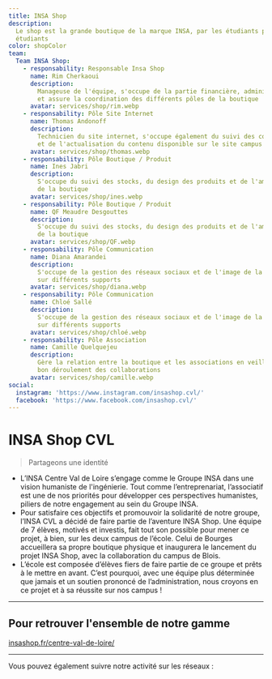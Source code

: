 ```yaml
---
title: INSA Shop
description:
  Le shop est la grande boutique de la marque INSA, par les étudiants pour les
  étudiants
color: shopColor
team:
  Team INSA Shop:
    - responsability: Responsable Insa Shop
      name: Rim Cherkaoui
      description:
        Manageuse de l'équipe, s'occupe de la partie financière, administrative,
        et assure la coordination des différents pôles de la boutique
      avatar: services/shop/rim.webp
    - responsability: Pôle Site Internet
      name: Thomas Andonoff
      description:
        Technicien du site internet, s'occupe également du suivi des commandes
        et de l'actualisation du contenu disponible sur le site campus
      avatar: services/shop/thomas.webp
    - responsability: Pôle Boutique / Produit
      name: Ines Jabri
      description:
        S'occupe du suivi des stocks, du design des produits et de l'aménagement
        de la boutique
      avatar: services/shop/ines.webp
    - responsability: Pôle Boutique / Produit
      name: QF Meaudre Desgouttes
      description:
        S'occupe du suivi des stocks, du design des produits et de l'aménagement
        de la boutique
      avatar: services/shop/QF.webp
    - responsability: Pôle Communication
      name: Diana Amarandei
      description:
        S'occupe de la gestion des réseaux sociaux et de l'image de la boutique
        sur différents supports
      avatar: services/shop/diana.webp
    - responsability: Pôle Communication
      name: Chloé Sallé
      description:
        S'occupe de la gestion des réseaux sociaux et de l'image de la boutique
        sur différents supports
      avatar: services/shop/chloé.webp
    - responsability: Pôle Association
      name: Camille Quelquejeu
      description:
        Gère la relation entre la boutique et les associations en veillant au
        bon déroulement des collaborations
      avatar: services/shop/camille.webp
social:
  instagram: 'https://www.instagram.com/insashop.cvl/'
  facebook: 'https://www.facebook.com/insashop.cvl/'
---
```


# INSA Shop CVL

<div class="text-h5">

> Partageons une identité

</div>

<campus-center>
  <campus-responsive-image
    folder-name="services/shop"
    name="Logo_Développé_Couleur.png"
    max-width="400">
  </campus-responsive-image>
</campus-center>

- L’INSA Centre Val de Loire s’engage comme le Groupe INSA dans une vision
  humaniste de l'ingénierie. Tout comme l’entreprenariat, l’associatif est une
  de nos priorités pour développer ces perspectives humanistes, piliers de notre
  engagement au sein du Groupe INSA.
- Pour satisfaire ces objectifs et promouvoir la solidarité de notre groupe,
  l’INSA CVL a décidé de faire partie de l’aventure INSA Shop. Une équipe de 7
  élèves, motivés et investis, fait tout son possible pour mener ce projet, à
  bien, sur les deux campus de l’école. Celui de Bourges accueillera sa propre
  boutique physique et inaugurera le lancement du projet INSA Shop, avec la
  collaboration du campus de Blois.
- L’école est composée d’élèves fiers de faire partie de ce groupe et prêts à le
  mettre en avant. C’est pourquoi, avec une équipe plus déterminée que jamais et
  un soutien prononcé de l’administration, nous croyons en ce projet et à sa
  réussite sur nos campus !

---

## Pour retrouver l'ensemble de notre gamme

<campus-center class="text-h4">
  <a href="https://www.insashop.fr/centre-val-de-loire/" rel="nofollow noopener noreferrer" target="_blank">insashop.fr/centre-val-de-loire/</a>
</campus-center>

---

Vous pouvez également suivre notre activité sur les réseaux :

<campus-social :social="social" :color="color"></campus-social>

<campus-team :team="team" :color="color"></campus-team>
